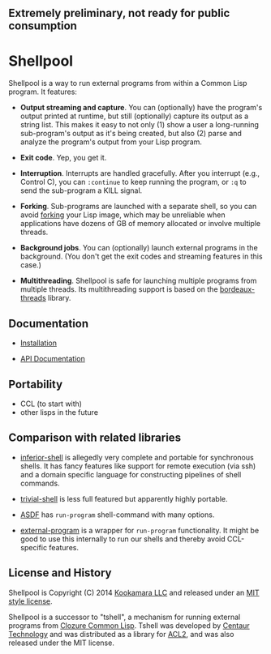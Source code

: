 ## Extremely preliminary, not ready for public consumption

Shellpool
=========

Shellpool is a way to run external programs from within a Common Lisp
program.  It features:

 - **Output streaming and capture**.  You can (optionally) have the program's
   output printed at runtime, but still (optionally) capture its output as a
   string list.  This makes it easy to not only (1) show a user a long-running
   sub-program's output as it's being created, but also (2) parse and analyze
   the program's output from your Lisp program.

 - **Exit code**.  Yep, you get it.

 - **Interruption**.  Interrupts are handled gracefully.  After you interrupt
   (e.g., Control C), you can `:continue` to keep running the program, or `:q`
   to send the sub-program a KILL signal.

 - **Forking**.  Sub-programs are launched with a separate shell, so you can
   avoid [forking](http://en.wikipedia.org/wiki/Fork_%28operating_system%29)
   your Lisp image, which may be unreliable when applications have dozens of GB
   of memory allocated or involve multiple threads.

 - **Background jobs**.  You can (optionally) launch external programs in the
   background.  (You don't get the exit codes and streaming features in this
   case.)

 - **Multithreading**.  Shellpool is safe for launching multiple programs from
   multiple threads.  Its multithreading support is based on the
   [bordeaux-threads](http://common-lisp.net/project/bordeaux-threads/)
   library.


## Documentation

 - [Installation](INSTALL.md)

 - [API Documentation](DOC.md)


## Portability

 - CCL (to start with)
 - other lisps in the future


## Comparison with related libraries

 - [inferior-shell](http://common-lisp.net/projects/qitab/) is allegedly very
   complete and portable for synchronous shells.  It has fancy features like
   support for remote execution (via ssh) and a domain specific language for
   constructing pipelines of shell commands.

 - [trivial-shell](http://common-lisp.net/project/trivial-shell/) is less full
   featured but apparently highly portable.

 - [ASDF](http://common-lisp.net/project/asdf/asdf.html) has `run-program`
   shell-command with many options.

 - [external-program](https://github.com/sellout/external-program) is a wrapper
   for `run-program` functionality.  It might be good to use this internally to
   run our shells and thereby avoid CCL-specific features.


## License and History

Shellpool is Copyright (C) 2014 [Kookamara LLC](http://www.kookamara.com/) and
released under an [MIT style license](LICENSE).

Shellpool is a successor to "tshell", a mechanism for running external programs
from [Clozure Common Lisp](http://ccl.clozure.com/).  Tshell was developed by
[Centaur Technology](http://www.centtech.com/) and was distributed as a library
for [ACL2](http://www.cs.utexas.edu/users/moore/acl2), and was also released
under the MIT license.
